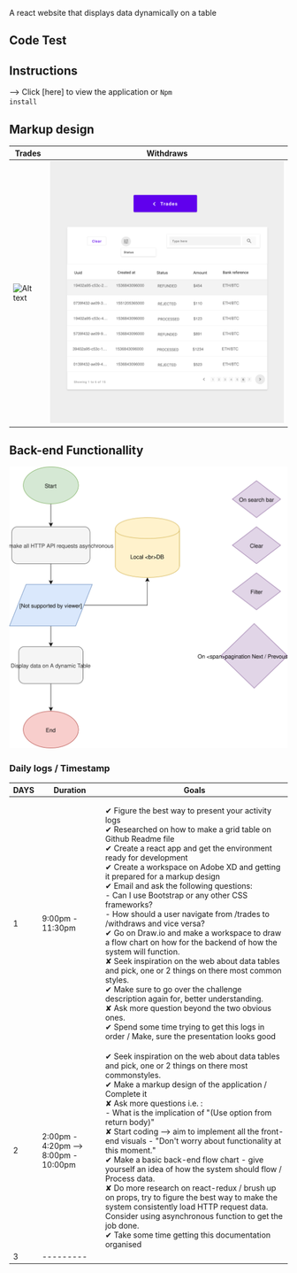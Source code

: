 A react website that displays data dynamically on a table
## Code Test


## Instructions

--> Click [here] to view the application or 
<code>Npm install</code>


## Markup design 
|               Trades                             |                     Withdraws                    |
|--------------------------------------------------|--------------------------------------------------|
![Alt text](tradeopage.svg?raw=true "Flow chart!") | ![Alt text](withdrawsPage.svg?raw=true "Flow chart!")|


## Back-end Functionallity
![Alt text](flow_chart.svg?raw=true "Flow chart!")


### Daily logs / Timestamp

| DAYS | Duration | Goals |
|------|------------------|-------------------------------------------------------------------------------------------------------------------------------------------------------------------------------------------------------------------------------------------------------------------------------------------------------------------------------------------------------------------------------------------------------------------------------------------------------------------------------------------------------------------------------------------------------------------------------------------------------------------------------------------------------------------------------------------------------------------------------------------------------------------------------------------------------------------------------------------------------------------------------------|
| 1 | 9:00pm - 11:30pm |<p>✔ Figure the best way to present your activity logs<br>✔ Researched on how to make a grid table on Github Readme file<br>✔ Create a react app and get the environment ready for development<br>✔ Create a workspace on Adobe XD and getting it prepared for a markup design<br>✔ Email and ask the following questions:<br>      - Can I use Bootstrap or any other CSS frameworks?<br>      - How should a user navigate from /trades to /withdraws and vice versa?<br>✔ Go on Draw.io and make a workspace to draw a flow chart on how for the backend of how the system will function.<br>✘ Seek inspiration on the web about data tables and pick, one or 2 things on there most common styles.<br>✔ Make sure to go over the challenge description again for, better understanding.<br>✘ Ask more question beyond the two obvious ones.<br>✔ Spend some time trying to get this logs in order / Make, sure the presentation looks good<br>|
| 2 | 2:00pm - 4:20pm --> 8:00pm - 10:00pm | ✔ Seek inspiration on the web about data tables and pick, one or 2 things on there most commonstyles.<br>✔ Make a markup design of the application / Complete it <br>✘ Ask more questions i.e. :<br>    - What is the implication of "(Use option from return body)" <br>✘ Start coding --> aim to implement all the front-end visuals - "Don't worry about functionality at this moment."<br>✔ Make a basic back-end flow chart - give yourself an idea of how the system should flow / Process data.<br>✘ Do more research on react-redux / brush up on props, try to figure the best way to make the system consistently load HTTP request data. Consider using asynchronous function to get the job done.<br>✔ Take some time getting this documentation organised <br>|
| 3 | --------- |  |


